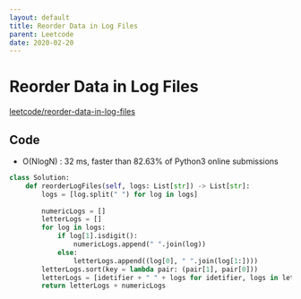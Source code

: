 ```yaml
---
layout: default
title: Reorder Data in Log Files
parent: Leetcode
date: 2020-02-20
---
```


# Reorder Data in Log Files

[leetcode/reorder-data-in-log-files](https://www.leetcode.com/problems/reorder-data-in-log-files/)

## Code

- O(NlogN) : 32 ms, faster than 82.63% of Python3 online submissions

```python
class Solution:
    def reorderLogFiles(self, logs: List[str]) -> List[str]:
        logs = [log.split(" ") for log in logs]
        
        numericLogs = []
        letterLogs = []
        for log in logs:
            if log[1].isdigit():
                numericLogs.append(" ".join(log))
            else:
                letterLogs.append((log[0], " ".join(log[1:])))
        letterLogs.sort(key = lambda pair: (pair[1], pair[0]))
        letterLogs = [idetifier + " " + logs for idetifier, logs in letterLogs]
        return letterLogs + numericLogs
```
